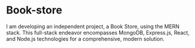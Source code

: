 # Book-store
I am developing an independent project, a Book Store, using the MERN stack. This full-stack endeavor encompasses MongoDB, Express.js, React, and Node.js technologies for a comprehensive, modern solution.
